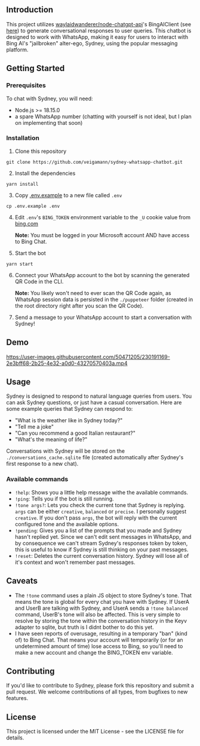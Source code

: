## Introduction

This project utilizes [waylaidwanderer/node-chatgpt-api](https://github.com/waylaidwanderer/node-chatgpt-api/)'s BingAIClient (see [here](https://github.com/waylaidwanderer/node-chatgpt-api/blob/main/demos/use-bing-client.js)) to generate conversational responses to user queries. This chatbot is designed to work with WhatsApp, making it easy for users to interact with Bing AI's "jailbroken" alter-ego, Sydney, using the popular messaging platform.

## Getting Started

### Prerequisites

To chat with Sydney, you will need:

- Node.js >= 18.15.0
- a spare WhatsApp number (chatting with yourself is not ideal, but I plan on implementing that soon)

### Installation

1. Clone this repository
```
git clone https://github.com/veigamann/sydney-whatsapp-chatbot.git
```

2. Install the dependencies
```
yarn install
```

3. Copy [.env.example](../master/.env.example) to a new file called `.env`
```
cp .env.example .env
```

4. Edit `.env`'s `BING_TOKEN` environment variable to the `_U` cookie value from [bing.com](https://bing.com)

   **Note:** You must be logged in your Microsoft account AND have access to Bing Chat.

5. Start the bot
```
yarn start
```

6. Connect your WhatsApp account to the bot by scanning the generated QR Code in the CLI.

    **Note:** You likely won't need to ever scan the QR Code again, as WhatsApp session data is persisted in the `./puppeteer` folder (created in the root directory right after you scan the QR Code).
  
7. Send a message to your WhatsApp account to start a conversation with Sydney!

## Demo 

https://user-images.githubusercontent.com/50471205/230191169-2e3bff68-2b25-4e32-a0d0-43270570403a.mp4


## Usage

Sydney is designed to respond to natural language queries from users. You can ask Sydney questions, or just have a casual conversation. Here are some example queries that Sydney can respond to:

- "What is the weather like in Sydney today?"
- "Tell me a joke"
- "Can you recommend a good Italian restaurant?"
- "What's the meaning of life?"

Conversations with Sydney will be stored on the `./conversations_cache.sqlite` file (created automatically after Sydney's first response to a new chat).

### Available commands

- `!help`: Shows you a little help message withe the available commands.
- `!ping`: Tells you if the bot is still running.
- `!tone args?`: Lets you check the current tone that Sydney is replying. `args` can be either `creative`, `balanced` or `precise`. I personally suggest `creative`. If you don't pass `args`, the bot will reply with the current configured tone and the available options.
- `!pending`: Gives you a list of the prompts that you made and Sydney hasn't replied yet. Since we can't edit sent messages in WhatsApp, and by consequence we can't stream Sydney's responses token by token, this is useful to know if Sydney is still thinking on your past messages.
- `!reset`: Deletes the current conversation history. Sydney will lose all of it's context and won't remember past messages.

## Caveats

- The `!tone` command uses a plain JS object to store Sydney's tone. That means the tone is global for every chat you have with Sydney. If UserA and UserB are talking with Sydney, and UserA sends a `!tone balanced` command, UserB's tone will also be affected. This is very simple to resolve by storing the tone within the conversation history in the Keyv adapter to sqlite, but truth is I didnt bother to do this yet.
- I have seen reports of overusage, resulting in a temporary "ban" (kind of) to Bing Chat. That means your account will temporarily (or for an undetermined amount of time) lose access to Bing, so you'll need to make a new account and change the BING_TOKEN env variable.

## Contributing
If you'd like to contribute to Sydney, please fork this repository and submit a pull request. We welcome contributions of all types, from bugfixes to new features.

## License
This project is licensed under the MIT License - see the LICENSE file for details.


